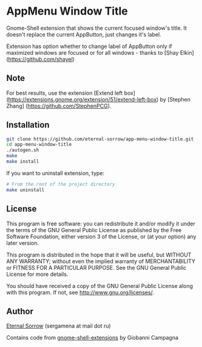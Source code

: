 AppMenu Window Title
====================

Gnome-Shell extension that shows the current focused window's title. It doesn't
replace the current AppButton, just changes it's label.

Extension has option whether to change label of AppButton only if maximized
windows are focused or for all windows - thanks to [Shay Elkin] (https://github.com/shayel)

Note
----

For best results, use the extension
[Extend left box] (https://extensions.gnome.org/extension/51/extend-left-box)
by [Stephen Zhang] (https://github.com/StephenPCG).

Installation
------------

```sh
git clone https://github.com/eternal-sorrow/app-menu-window-title.git
cd app-menu-window-title
./autogen.sh
make
make install
```

If you want to uninstall extension, type:
```sh
# From the root of the project directory
make uninstall
```

License
-------

This program is free software: you can redistribute it and/or modify
it under the terms of the GNU General Public License as published by
the Free Software Foundation, either version 3 of the License, or
(at your option) any later version.

This program is distributed in the hope that it will be useful,
but WITHOUT ANY WARRANTY; without even the implied warranty of
MERCHANTABILITY or FITNESS FOR A PARTICULAR PURPOSE.  See the
GNU General Public License for more details.

You should have received a copy of the GNU General Public License
along with this program.  If not, see http://www.gnu.org/licenses/.

Author
------

[Eternal Sorrow](https://github.com/eternal-sorrow) (sergamena at mail dot ru)

Contains code from
[gnome-shell-extensions](https://git.gnome.org/browse/gnome-shell-extensions/)
by Giobanni Campagna
